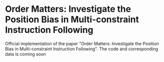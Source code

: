 # Order Matters: Investigate the Position Bias in Multi-constraint Instruction Following
Official implementation of the paper "Order Matters: Investigate the Position Bias in Multi-constraint Instruction Following".
The code and corresponding data is coming soon
